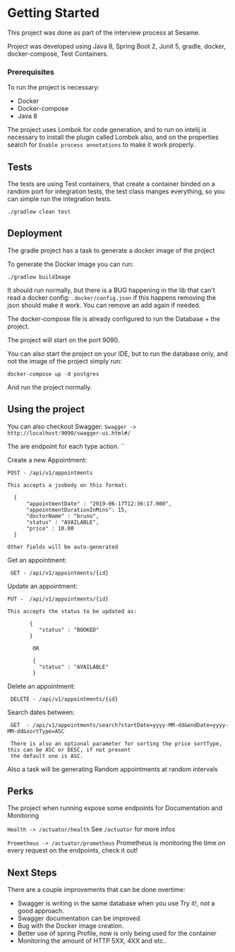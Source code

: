 # Getting Started

  This project was done as part of the interview process at Sesame.
  
  Project was developed using Java 8, Spring Boot 2, Junit 5, gradle, docker, docker-compose, Test Containers.

### Prerequisites

  To run the project is necessary:
  
  - Docker
  - Docker-compose
  - Java 8
  
  The project uses Lombok for code generation, and to run on intelij is necessary to install the
    plugin called Lombok also, and on the properties search for ``Enable process annotations`` 
    to make it work properly.
    
## Tests

 The tests are using Test containers, that create a container binded on a random port for integration tests,
 the test class manges everything, so you can simple run the integration tests.
 
 ``./gradlew clean test``


## Deployment

The gradle project has a task to generate a docker image of the project

To generate the Docker image you can run:

```
./gradlew buildImage
```

It should run normally, but there is a BUG happening in the lib that can't read a docker config: ``.docker/config.json``
if this happens removing the json should make it work. You can remove an add again if needed.

The docker-compose file is already configured to run the Database + the project.

The project will start on the port 9090.


You can also start the project on your IDE, but to run the database only, and not the image of the project
simply run:

  ``docker-compose up -d postgres``
  
And run the project normally.

## Using the project

You can also checkout Swagger: ``Swagger -> http://localhost:9090/swagger-ui.html#/``

The are endpoint for each type action.
``

 Create a new Appointment: 
     
    POST - /api/v1/appointments
    
    This accepts a jsobody on this format:
    
      {
    	  "appointmentDate" : "2019-06-17T12:36:17.000",
    	  "appointmentDurationInMins": 15,
    	  "doctorName" : "bruno",
    	  "status" : "AVAILABLE",
    	  "price" : 10.00
      }

    Other fields will be auto-generated
   
 Get an appointment:
 
     GET - /api/v1/appointments/{id}
     
 Update an appointment:
 
    PUT -  /api/v1/appointments/{id}
    
    This accepts the status to be updated as:
    
           {
         	  "status" : "BOOKED"
           }
           
            OR
            
            {    
          	  "status" : "AVAILABLE"
            }           
 
 Delete an appointment:
 
     DELETE - /api/v1/appointments/{id}
     
 Search dates between:
 
     GET  - /api/v1/appointments/search?startDate=yyyy-MM-dd&endDate=yyyy-MM-dd&sortType=ASC
     
     There is also an optional parameter for sorting the price sortType, this can be ASC or DESC, if not present
     the default one is ASC.
 
 
 Also a task will be generating Random appointments at random intervals
 
 
## Perks

  The project when running expose some endpoints for Documentation and Monitoring
  
   ``Health -> /actuator/health`` 
   See ``/actuator`` for more infos
   
   
   ``Prometheus -> /actuator/prometheus`` 
   Prometheus is monitoring the time on every request on the endpoints, check it out!
   
   
## Next Steps

  There are a couple improvements that can be done overtime:
  
  - Swagger is writing in the same database when you use Try it!, not a good approach.
  - Swagger documentation can be improved.
  - Bug with the Docker image creation.
  - Better use of spring Profile, now is only being used for the container
  - Monitoring the amount of HTTP 5XX, 4XX and etc.. 
  